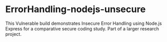 # ErrorHandling-nodejs-unsecure
This Vulnerable build demonstrates Insecure Error Handling using Node.js Express for a comparative secure coding study. Part of a larger research project.

